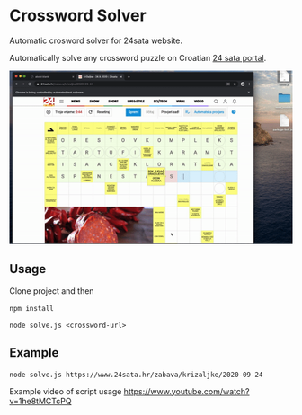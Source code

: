 # Crossword Solver
Automatic crosword solver for 24sata website.

Automatically solve any crossword puzzle on Croatian [24 sata portal](https://www.24sata.hr/zabava/krizaljke/).

![Solving example](https://github.com/capJavert/crossword-solver/raw/master/example.gif "Clippy in action!")

## Usage

Clone project and then

```
npm install
```

```
node solve.js <crossword-url>
```

## Example

```
node solve.js https://www.24sata.hr/zabava/krizaljke/2020-09-24
```

Example video of script usage https://www.youtube.com/watch?v=1he8tMCTcPQ
